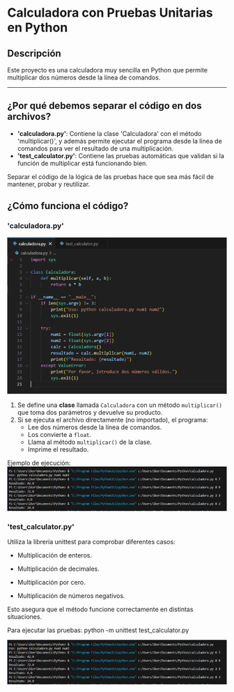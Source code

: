 # Calculadora con Pruebas Unitarias en Python

## Descripción

Este proyecto es una calculadora muy sencilla en Python que permite multiplicar dos números desde la línea de comandos.

---

## ¿Por qué debemos separar el código en dos archivos?

- **'calculadora.py'**: Contiene la clase 'Calculadora' con el método 'multiplicar()', y además permite ejecutar el programa desde la línea de comandos para ver el resultado de una multiplicación.
- **'test_calculator.py'**: Contiene las pruebas automáticas que validan si la función de multiplicar está funcionando bien. 

Separar el código de la lógica de las pruebas hace que sea más fácil de mantener, probar y reutilizar.


## ¿Cómo funciona el código?

### 'calculadora.py'
![captura](images/Captura2.PNG)
1. Se define una **clase** llamada `Calculadora` con un método `multiplicar()` que toma dos parámetros y devuelve su producto.
2. Si se ejecuta el archivo directamente (no importado), el programa:
   - Lee dos números desde la línea de comandos.
   - Los convierte a `float`.
   - Llama al método `multiplicar()` de la clase.
   - Imprime el resultado.

Ejemplo de ejecución:
![captura](images/Captura3.PNG)


### 'test_calculator.py'

Utiliza la librería unittest para comprobar diferentes casos:

- Multiplicación de enteros.

- Multiplicación de decimales.

- Multiplicación por cero.

- Multiplicación de números negativos.

Esto asegura que el método funcione correctamente en distintas situaciones.

Para ejecutar las pruebas: python -m unittest test_calculator.py

![captura](images/Captura3.PNG)
